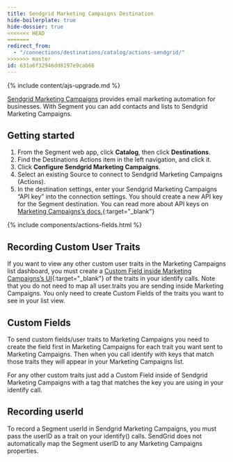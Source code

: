 ```yaml
---
title: Sendgrid Marketing Campaigns Destination
hide-boilerplate: true
hide-dossier: true
<<<<<<< HEAD
=======
redirect_from:
  - "/connections/destinations/catalog/actions-sendgrid/"
>>>>>>> master
id: 631a6f32946dd8197e9cab66
---
```



{% include content/ajs-upgrade.md %}

[Sendgrid Marketing Campaigns](https://sendgrid.com/solutions/email-marketing/) provides email marketing automation for businesses. With Segment you can add contacts and lists to Sendgrid Marketing Campaigns.

## Getting started

1. From the Segment web app, click **Catalog**, then click **Destinations**.
2. Find the Destinations Actions item in the left navigation, and click it.
3. Click **Configure Sendgrid Marketing Campaigns**.
4. Select an existing Source to connect to Sendgrid Marketing Campaigns (Actions).
5. In the destination settings, enter your Sendgrid Marketing Campaigns “API key” into the connection settings. You should create a new API key for the Segment destination. You can read more about API keys on [Marketing Campaigns’s docs.](https://docs.sendgrid.com/ui/account-and-settings/api-keys){:target="_blank"}


{% include components/actions-fields.html %}


## Recording Custom User Traits
If you want to view any other custom user traits in the Marketing Campaigns list dashboard, you must create a [Custom Field inside Marketing Campaigns’s UI](https://docs.sendgrid.com/ui/managing-contacts/custom-fields#creating-custom-fields){:target="_blank"} of the traits in your identify calls. Note that you do not need to map all user.traits you are sending inside Marketing Campaigns. You only need to create Custom Fields of the traits you want to see in your list view.

## Custom Fields
To send custom fields/user traits to Marketing Campaigns you need to create the field first in Marketing Campaigns for each trait you want sent to Marketing Campaigns. Then when you call identify with keys that match those traits they will appear in your Marketing Campaigns list.

For any other custom traits just add a Custom Field inside of Sendgrid Marketing Campaigns with a tag that matches the key you are using in your identify call.


## Recording userId
To record a Segment userId in Sendgrid Marketing Campaigns, you must pass the userID as a trait on your identify() calls. SendGrid does not automatically map the Segment userID to any Marketing Campaigns properties.
